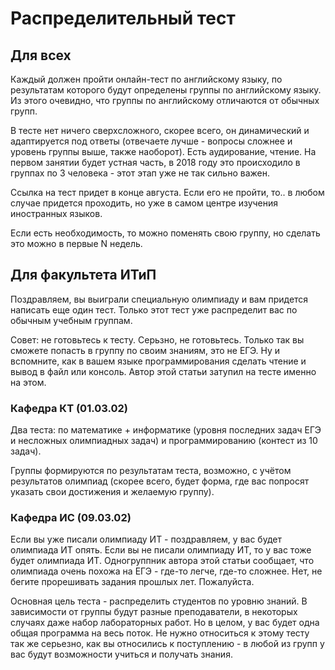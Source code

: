 # Распределительный тест

## Для всех

Каждый должен пройти онлайн-тест по английскому языку, по результатам которого будут определены группы по английскому языку. Из этого очевидно, что группы по английскому отличаются от обычных групп.

В тесте нет ничего сверхсложного, скорее всего, он динамический и адаптируется под ответы (отвечаете лучше - вопросы сложнее и уровень группы выше, также наоборот). Есть аудирование, чтение. На первом занятии будет устная часть, в 2018 году это происходило в группах по 3 человека - этот этап уже не так сильно важен.

Ссылка на тест придет в конце августа. Если его не пройти, то.. в любом случае придется проходить, но уже в самом центре изучения иностранных языков.

Если есть необходимость, то можно поменять свою группу, но сделать это можно в первые N недель.

## Для факультета ИТиП

Поздравляем, вы выиграли специальную олимпиаду и вам придется написать еще один тест. Только этот тест уже распределит вас по обычным учебным группам.

Совет: не готовьтесь к тесту. Серьзно, не готовьтесь. Только так вы сможете попасть в группу по своим знаниям, это не ЕГЭ. Ну и вспомните, как в вашем языке программирования сделать чтение и вывод в файл или консоль. Автор этой статьи затупил на тесте именно на этом.

### Кафедра КТ (01.03.02)


Два теста: по математике + информатике (уровня последних задач ЕГЭ и несложных олимпиадных задач) и программированию (контест из 10 задач).

Группы формируются по результатам теста, возможно, с учётом результатов олимпиад (скорее всего, будет форма, где вас попросят указать свои достижения и желаемую группу).

### Кафедра ИС (09.03.02)

Если вы уже писали олимпиаду ИТ - поздравляем, у вас будет олимпиада ИТ опять. Если вы не писали олимпиаду ИТ, то у вас тоже будет олимпиада ИТ. Одногруппник автора этой статьи сообщает, что олимпиада очень похожа на ЕГЭ - где-то легче, где-то сложнее. Нет, не бегите прорешивать задания прошлых лет. Пожалуйста.

Основная цель теста - распределить студентов по уровню знаний. В зависимости от группы будут разные преподаватели, в некоторых случаях даже набор лабораторных работ. Но в целом, у вас будет одна общая программа на весь поток. Не нужно относиться к этому тесту так же серьезно, как вы относились к поступлению - в любой из групп у вас будут возможности учиться и получать знания.

